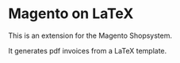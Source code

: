 # Magento on LaTeX

This is an extension for the Magento Shopsystem.

It generates pdf invoices from a LaTeX template.


